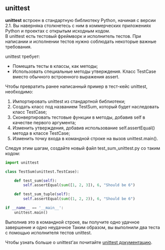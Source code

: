 ## unittest

**unittest** встроен в стандартную библиотеку Python, начиная с версии 2.1. Вы наверняка столкнетесь с ним в коммерческих приложениях Python и проектах с открытым исходным кодом.  
В unittest есть тестовый фреймворк и исполнитель тестов. При написании и исполнении тестов нужно соблюдать некоторые важные требования.

unittest требует:

+ Помещать тесты в классы, как методы;
+ Использовать специальные методы утверждения. Класс TestCase вместо обычного встроенного выражения assert.


Чтобы превратить ранее написанный пример в тест-кейс unittest, необходимо:

1. Импортировать unittest из стандартной библиотеки;
2. Создать класс под названием TestSum, который будет наследовать класс TestCase;
3. Сконвертировать тестовые функции в методы, добавив self в качестве первого аргумента;
4. Изменить утверждения, добавив использование self.assertEqual() метода в классе TestCase;
5. Изменить точку входа в командной строке на вызов unittest.main().


Следуя этим шагам, создайте новый файл test_sum_unittest.py со таким кодом:
```python
import unittest

class TestSum(unittest.TestCase):

    def test_sum(self):
        self.assertEqual(sum([1, 2, 3]), 6, "Should be 6")

    def test_sum_tuple(self):
        self.assertEqual(sum((1, 2, 2)), 6, "Should be 6")

if __name__ == '__main__':
    unittest.main()
```

Выполнив это в командной строке, вы получите одно удачное завершение и одно неудачное
Таким образом, вы выполнили два теста с помощью исполнителя тестов unittest.


Чтобы узнать больше о unittest’ах почитайте [unittest документацию](https://docs.python.org/3/library/unittest.html).
